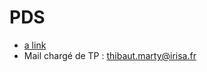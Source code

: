 # PDS

* [a link](github.com/antlr/antlr4/blob/master/doc/index.md)
* Mail chargé de TP : thibaut.marty@irisa.fr
